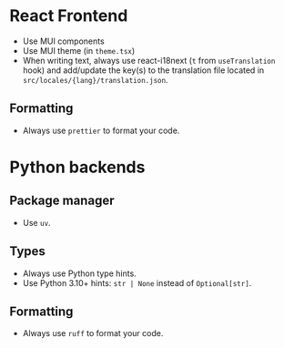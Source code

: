 # React Frontend

- Use MUI components
- Use MUI theme (in `theme.tsx`)
- When writing text, always use react-i18next (`t` from `useTranslation` hook) and add/update the key(s) to the translation file located in `src/locales/{lang}/translation.json`.

## Formatting

- Always use `prettier` to format your code.

# Python backends

## Package manager

- Use `uv`.

## Types

- Always use Python type hints.
- Use Python 3.10+ hints: `str | None` instead of `Optional[str]`.

## Formatting

- Always use `ruff` to format your code.

